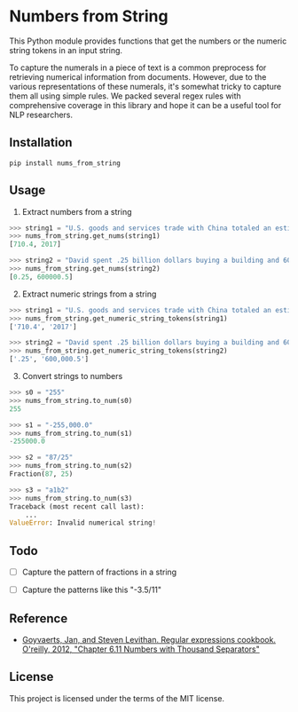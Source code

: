 # Numbers from String


This Python module provides functions that get the numbers or the numeric string tokens in an input string. 

To capture the numerals in a piece of text is a common preprocess for retrieving numerical information from documents. However, due to the various representations of these numerals, it's somewhat tricky to capture them all using simple  rules. We packed several regex rules with comprehensive coverage in this library and hope it can be a useful tool for NLP researchers.


## Installation
```
pip install nums_from_string
```

## Usage


1. Extract numbers from a string
```python
>>> string1 = "U.S. goods and services trade with China totaled an estimated $710.4 billion in 2017. "
>>> nums_from_string.get_nums(string1)
[710.4, 2017]

>>> string2 = "David spent .25 billion dollars buying a building and 600,000.5 dollars getting himself a car."
>>> nums_from_string.get_nums(string2)
[0.25, 600000.5]

```

2. Extract numeric strings from a string
```python
>>> string1 = "U.S. goods and services trade with China totaled an estimated $710.4 billion in 2017. "
>>> nums_from_string.get_numeric_string_tokens(string1)
['710.4', '2017']

>>> string2 = "David spent .25 billion dollars buying a building and 600,000.5 dollars getting himself a car."
>>> nums_from_string.get_numeric_string_tokens(string2)
['.25', '600,000.5']

```


3. Convert strings to numbers
```python
>>> s0 = "255"
>>> nums_from_string.to_num(s0)
255

>>> s1 = "-255,000.0"
>>> nums_from_string.to_num(s1)
-255000.0

>>> s2 = "87/25"
>>> nums_from_string.to_num(s2)
Fraction(87, 25)

>>> s3 = "a1b2"
>>> nums_from_string.to_num(s3)
Traceback (most recent call last):
    ...
ValueError: Invalid numerical string!

```



## Todo
- [ ] Capture the pattern of fractions in a string
- [ ] Capture the patterns like this "-3.5/11"



## Reference
+ [Goyvaerts, Jan, and Steven Levithan. Regular expressions cookbook. O'reilly, 2012, "Chapter 6.11 Numbers with Thousand Separators"](https://www.oreilly.com/library/view/regular-expressions-cookbook/9781449327453/ch06s11.html)

## License
This project is licensed under the terms of the MIT license.

